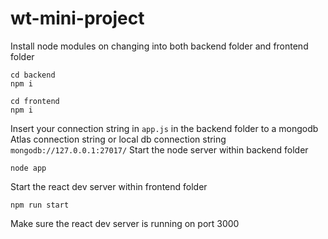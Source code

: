 # wt-mini-project
Install node modules on changing into both backend folder and frontend folder
``` 
cd backend
npm i 
```
```
cd frontend
npm i
```
Insert your connection string in ```app.js``` in the backend folder to a mongodb Atlas connection string or local db connection string ```mongodb://127.0.0.1:27017/```
Start the node server within backend folder
```
node app
```
Start the react dev server within frontend folder
```
npm run start
```
Make sure the react dev server is running on port 3000
